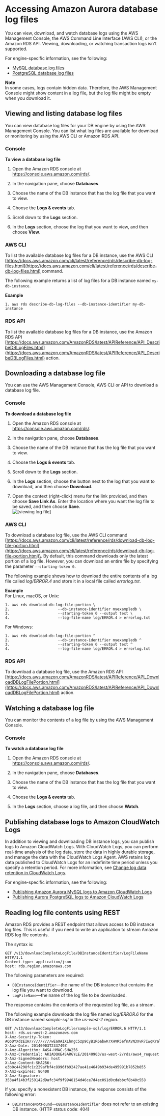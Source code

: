 # Accessing Amazon Aurora database log files<a name="USER_LogAccess"></a>

You can view, download, and watch database logs using the AWS Management Console, the AWS Command Line Interface \(AWS CLI\), or the Amazon RDS API\. Viewing, downloading, or watching transaction logs isn't supported\. 

For engine\-specific information, see the following:
+ [MySQL database log files](USER_LogAccess.Concepts.MySQL.md)
+ [PostgreSQL database log files](USER_LogAccess.Concepts.PostgreSQL.md)

**Note**  
In some cases, logs contain hidden data\. Therefore, the AWS Management Console might show content in a log file, but the log file might be empty when you download it\.

## Viewing and listing database log files<a name="USER_LogAccess.Procedural.Viewing"></a>

You can view database log files for your DB engine by using the AWS Management Console\. You can list what log files are available for download or monitoring by using the AWS CLI or Amazon RDS API\. 

### Console<a name="USER_LogAccess.CON"></a>

**To view a database log file**

1. Open the Amazon RDS console at [https://console\.aws\.amazon\.com/rds/](https://console.aws.amazon.com/rds/)\.

1. In the navigation pane, choose **Databases**\.

1. Choose the name of the DB instance that has the log file that you want to view\.

1. Choose the **Logs & events** tab\.

1. Scroll down to the **Logs** section\. 

1. In the **Logs** section, choose the log that you want to view, and then choose **View**\.

### AWS CLI<a name="USER_LogAccess.CLI"></a>

To list the available database log files for a DB instance, use the AWS CLI [https://docs.aws.amazon.com/cli/latest/reference/rds/describe-db-log-files.html](https://docs.aws.amazon.com/cli/latest/reference/rds/describe-db-log-files.html) command\.

The following example returns a list of log files for a DB instance named `my-db-instance`\.

**Example**  

```
1. aws rds describe-db-log-files --db-instance-identifier my-db-instance
```

### RDS API<a name="USER_LogAccess.API"></a>

To list the available database log files for a DB instance, use the Amazon RDS API [https://docs.aws.amazon.com/AmazonRDS/latest/APIReference/API_DescribeDBLogFiles.html](https://docs.aws.amazon.com/AmazonRDS/latest/APIReference/API_DescribeDBLogFiles.html) action\.

## Downloading a database log file<a name="USER_LogAccess.Procedural.Downloading"></a>

You can use the AWS Management Console, AWS CLI or API to download a database log file\. 

### Console<a name="USER_LogAccess.Procedural.Downloading.CON"></a>

**To download a database log file**

1. Open the Amazon RDS console at [https://console\.aws\.amazon\.com/rds/](https://console.aws.amazon.com/rds/)\.

1. In the navigation pane, choose **Databases**\.

1. Choose the name of the DB instance that has the log file that you want to view\.

1. Choose the **Logs & events** tab\.

1. Scroll down to the **Logs** section\. 

1. In the **Logs** section, choose the button next to the log that you want to download, and then choose **Download**\.

1. Open the context \(right\-click\) menu for the link provided, and then choose **Save Link As**\. Enter the location where you want the log file to be saved, and then choose **Save**\.  
![\[viewing log file\]](http://docs.aws.amazon.com/AmazonRDS/latest/AuroraUserGuide/images/log_download2.png)

### AWS CLI<a name="USER_LogAccess.Procedural.Downloading.CLI"></a>

To download a database log file, use the AWS CLI command [https://docs.aws.amazon.com/cli/latest/reference/rds/download-db-log-file-portion.html](https://docs.aws.amazon.com/cli/latest/reference/rds/download-db-log-file-portion.html)\. By default, this command downloads only the latest portion of a log file\. However, you can download an entire file by specifying the parameter `--starting-token 0`\.

The following example shows how to download the entire contents of a log file called *log/ERROR\.4* and store it in a local file called *errorlog\.txt*\.

**Example**  
For Linux, macOS, or Unix:  

```
1. aws rds download-db-log-file-portion \
2. 						--db-instance-identifier myexampledb \
3. 						--starting-token 0 --output text \
4. 						--log-file-name log/ERROR.4 > errorlog.txt
```
For Windows:  

```
1. aws rds download-db-log-file-portion ^
2. 						--db-instance-identifier myexampledb ^
3. 						--starting-token 0 --output text ^
4. 						--log-file-name log/ERROR.4 > errorlog.txt
```

### RDS API<a name="USER_LogAccess.Procedural.Downloading.API"></a>

To download a database log file, use the Amazon RDS API [https://docs.aws.amazon.com/AmazonRDS/latest/APIReference/API_DownloadDBLogFilePortion.html](https://docs.aws.amazon.com/AmazonRDS/latest/APIReference/API_DownloadDBLogFilePortion.html) action\.

## Watching a database log file<a name="USER_LogAccess.Procedural.Watching"></a>

You can monitor the contents of a log file by using the AWS Management Console\.

### Console<a name="USER_LogAccess.Procedural.Watching.CON"></a>

**To watch a database log file**

1. Open the Amazon RDS console at [https://console\.aws\.amazon\.com/rds/](https://console.aws.amazon.com/rds/)\.

1. In the navigation pane, choose **Databases**\.

1. Choose the name of the DB instance that has the log file that you want to view\.

1. Choose the **Logs & events** tab\.

1. In the **Logs** section, choose a log file, and then choose **Watch**\.

## Publishing database logs to Amazon CloudWatch Logs<a name="USER_LogAccess.Procedural.UploadtoCloudWatch"></a>

In addition to viewing and downloading DB instance logs, you can publish logs to Amazon CloudWatch Logs\. With CloudWatch Logs, you can perform real\-time analysis of the log data, store the data in highly durable storage, and manage the data with the CloudWatch Logs Agent\. AWS retains log data published to CloudWatch Logs for an indefinite time period unless you specify a retention period\. For more information, see [Change log data retention in CloudWatch Logs](https://docs.aws.amazon.com/AmazonCloudWatch/latest/logs/Working-with-log-groups-and-streams.html#SettingLogRetention)\. 

 For engine\-specific information, see the following:
+ [Publishing Amazon Aurora MySQL logs to Amazon CloudWatch Logs](AuroraMySQL.Integrating.CloudWatch.md)
+ [Publishing Aurora PostgreSQL logs to Amazon CloudWatch Logs](AuroraPostgreSQL.CloudWatch.md)

## Reading log file contents using REST<a name="DownloadCompleteDBLogFile"></a>

Amazon RDS provides a REST endpoint that allows access to DB instance log files\. This is useful if you need to write an application to stream Amazon RDS log file contents\.

The syntax is:

```
GET /v13/downloadCompleteLogFile/DBInstanceIdentifier/LogFileName HTTP/1.1
Content-type: application/json
host: rds.region.amazonaws.com
```

The following parameters are required:
+ `DBInstanceIdentifier`—the name of the DB instance that contains the log file you want to download\.
+ `LogFileName`—the name of the log file to be downloaded\.

The response contains the contents of the requested log file, as a stream\.

The following example downloads the log file named *log/ERROR\.6* for the DB instance named *sample\-sql* in the *us\-west\-2* region\.

```
GET /v13/downloadCompleteLogFile/sample-sql/log/ERROR.6 HTTP/1.1
host: rds.us-west-2.amazonaws.com
X-Amz-Security-Token: AQoDYXdzEIH//////////wEa0AIXLhngC5zp9CyB1R6abwKrXHVR5efnAVN3XvR7IwqKYalFSn6UyJuEFTft9nObglx4QJ+GXV9cpACkETq=
X-Amz-Date: 20140903T233749Z
X-Amz-Algorithm: AWS4-HMAC-SHA256
X-Amz-Credential: AKIADQKE4SARGYLE/20140903/us-west-2/rds/aws4_request
X-Amz-SignedHeaders: host
X-Amz-Content-SHA256: e3b0c44298fc1c229afbf4c8996fb92427ae41e4649b934de495991b7852b855
X-Amz-Expires: 86400
X-Amz-Signature: 353a4f14b3f250142d9afc34f9f9948154d46ce7d4ec091d0cdabbcf8b40c558
```

If you specify a nonexistent DB instance, the response consists of the following error:
+ `DBInstanceNotFound`—`DBInstanceIdentifier` does not refer to an existing DB instance\. \(HTTP status code: 404\)